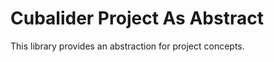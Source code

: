 Cubalider Project As Abstract
=============================

This library provides an abstraction for project concepts.
